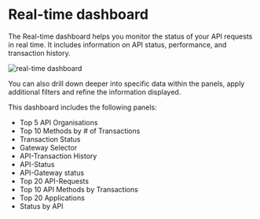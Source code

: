 # Real-time dashboard

The Real-time dashboard helps you monitor the status of your API requests in real time. It includes information on API status, performance, and transaction history.

![real-time dashboard](./_assets/real-time.gif)

You can also drill down deeper into specific data within the panels, apply additional filters and refine the information displayed.

This dashboard includes the following panels:

- Top 5 API Organisations
- Top 10 Methods by # of Transactions
- Transaction Status
- Gateway Selector
- API-Transaction History
- API-Status
- API-Gateway status
- Top 20 API-Requests
- Top 10 API Methods by Transactions
- Top 20 Applications
- Status by API
